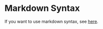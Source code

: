 # Markdown Syntax

If you want to use markdown syntax, see [here](https://github.com/adam-p/markdown-here/wiki/Markdown-Cheatsheet).